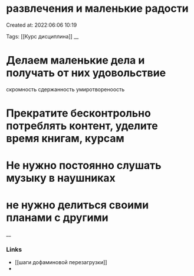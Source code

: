 # развлечения и маленькие радости

Created at: 2022:06:06 10:19

Tags: [[Курс дисциплина]]
__ 

# Делаем маленькие дела и получать от них удовольствие
скромность сдержанность умиротвореноость



# Прекратите бесконтрольно потреблять контент, уделите время книгам, курсам

# Не нужно постоянно слушать музыку в наушниках 

# не нужно делиться своими планами с другими
__

### Links
- [[шаги дофаминовой перезагрузки]]
-